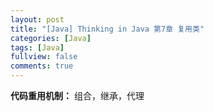 ```yaml
---
layout: post
title: "[Java] Thinking in Java 第7章 复用类"
categories: [Java]
tags: [Java]
fullview: false
comments: true
---
```

**代码重用机制：** 组合，继承，代理

